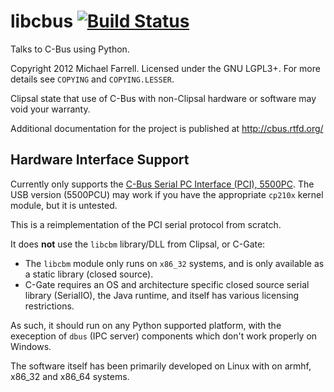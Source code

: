 # libcbus [![Build Status](https://secure.travis-ci.org/micolous/cbus.png?branch=master)](http://travis-ci.org/micolous/cbus) #

Talks to C-Bus using Python.

Copyright 2012 Michael Farrell.  Licensed under the GNU LGPL3+.  For more details see `COPYING` and `COPYING.LESSER`.

Clipsal state that use of C-Bus with non-Clipsal hardware or software may void your warranty.

Additional documentation for the project is published at http://cbus.rtfd.org/

## Hardware Interface Support ##

Currently only supports the [C-Bus Serial PC Interface (PCI), 5500PC](http://www2.clipsal.com/cis/technical/product_groups/cbus/system_units_and_accessories/pc_interface).  The USB version (5500PCU) may work if you have the appropriate `cp210x` kernel module, but it is untested.

This is a reimplementation of the PCI serial protocol from scratch.

It does **not** use the `libcbm` library/DLL from Clipsal, or C-Gate:

 * The `libcbm` module only runs on `x86_32` systems, and is only available as a static library (closed source).  
 * C-Gate requires an OS and architecture specific closed source serial library (SerialIO), the Java runtime, and itself has various licensing restrictions.

As such, it should run on any Python supported platform, with the exeception of `dbus` (IPC server) components which don't work properly on Windows. 

The software itself has been primarily developed on Linux with on armhf, x86_32 and x86_64 systems.

